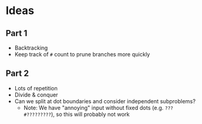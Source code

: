 # Ideas

## Part 1

- Backtracking
- Keep track of `#` count to prune branches more quickly

## Part 2

- Lots of repetition
- Divide & conquer
- Can we split at dot boundaries and consider independent subproblems?
  - Note: We have "annoying" input without fixed dots (e.g. `???#?????????`), so this will probably not work

